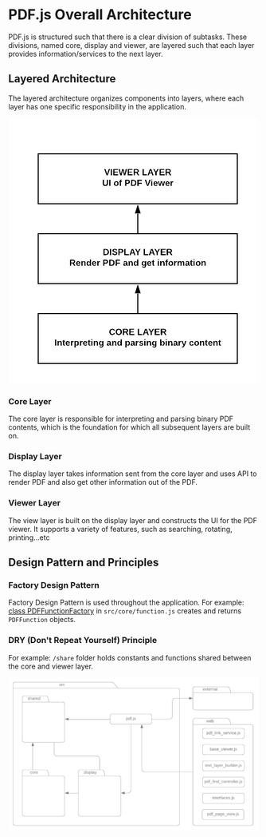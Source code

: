 # PDF.js Overall Architecture
PDF.js is structured such that there is a clear division of subtasks. These divisions, named core, display and viewer, are layered such that each layer provides information/services to the next layer.

## Layered Architecture
The layered architecture organizes components into layers, where each layer has one specific responsibility in the application.

<img src="./img/layers.png" alt="Layers Architecture" width="500"/>

### Core Layer
The core layer is responsible for interpreting and parsing binary PDF contents, which is the foundation for which all subsequent layers are built on.

### Display Layer
The display layer takes information sent from the core layer and uses API to render PDF and also get other information out of the PDF.

### Viewer Layer
The view layer is built on the display layer and constructs the UI for the PDF viewer. It supports a variety of features, such as searching, rotating, printing...etc

## Design Pattern and Principles

### Factory Design Pattern
Factory Design Pattern is used throughout the application. For example: [class PDFFunctionFactory](https://github.com/CSCD01/pdf.js-team22/blob/4893b14a522f6aced286d7fd2f4c79dd2807f6f0/src/core/function.js#L26) in `src/core/function.js` creates and returns `PDFFunction` objects.

### DRY (Don't Repeat Yourself) Principle
For example: `/share` folder holds constants and functions shared between the core and viewer layer.

<img src="./img/deliverable3_uml.png" alt="High level UML including relavent classes" width="800"/>